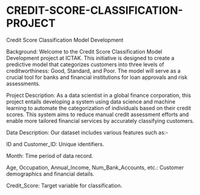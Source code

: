 # CREDIT-SCORE-CLASSIFICATION-PROJECT


Credit Score Classification Model Development

Background:
Welcome to the Credit Score Classification Model Development project at ICTAK. This initiative is designed to create a predictive model that categorizes customers into three levels of creditworthiness: Good, Standard, and Poor. The model will serve as a crucial tool for banks and financial institutions for loan approvals and risk assessments.

Project Description:
As a data scientist in a global finance corporation, this project entails developing a system using data science and machine learning to automate the categorization of individuals based on their credit scores. This system aims to reduce manual credit assessment efforts and enable more tailored financial services by accurately classifying customers.

Data Description:
Our dataset includes various features such as:-

ID and Customer_ID: Unique identifiers.

Month: Time period of data record.

Age, Occupation, Annual_Income, Num_Bank_Accounts, etc.: Customer demographics and financial details.

Credit_Score: Target variable for classification.


